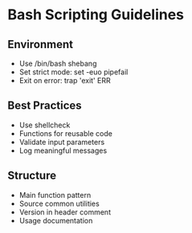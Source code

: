 # Bash Scripting Guidelines

## Environment
- Use /bin/bash shebang
- Set strict mode: set -euo pipefail
- Exit on error: trap 'exit' ERR

## Best Practices
- Use shellcheck
- Functions for reusable code
- Validate input parameters
- Log meaningful messages

## Structure
- Main function pattern
- Source common utilities
- Version in header comment
- Usage documentation
